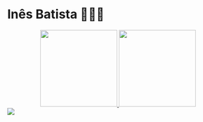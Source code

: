 <h1>Inês Batista 👩🏻‍💻</h1>
<div align="center">
  <a href="https://github.com/InesBatista28">
  <img height="175em" src="https://github-readme-stats.vercel.app/api/top-langs?username=inesbatista28&show_icons=true&locale=en&layout=compact"/>
  <img height="175em" src="https://github-readme-stats.vercel.app/api?username=inesbatista28&show_icons=true&locale=en"/>
</div>
<img src="C:\Users\iness\OneDrive\Ambiente de Trabalho\\lindo" style="display: block; margin: 0 auto;">


